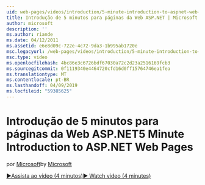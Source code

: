 ```yaml
---
uid: web-pages/videos/introduction/5-minute-introduction-to-aspnet-web-pages
title: Introdução de 5 minutos para páginas da Web ASP.NET | Microsoft Docs
author: microsoft
description: ''
ms.author: riande
ms.date: 04/12/2011
ms.assetid: e6e8d09c-722e-4c72-9da3-1b995ab1720e
msc.legacyurl: /web-pages/videos/introduction/5-minute-introduction-to-aspnet-web-pages
msc.type: video
ms.openlocfilehash: 4bc86e3c6726bdf67030a72c2d23a2516169fcb3
ms.sourcegitcommit: 0f1119340e4464720cfd16d0ff15764746ea1fea
ms.translationtype: MT
ms.contentlocale: pt-BR
ms.lasthandoff: 04/09/2019
ms.locfileid: "59385625"
---
```

# <a name="5-minute-introduction-to-aspnet-web-pages"></a><span data-ttu-id="b390c-102">Introdução de 5 minutos para páginas da Web ASP.NET</span><span class="sxs-lookup"><span data-stu-id="b390c-102">5 Minute Introduction to ASP.NET Web Pages</span></span>

<span data-ttu-id="b390c-103">por [Microsoft](https://github.com/microsoft)</span><span class="sxs-lookup"><span data-stu-id="b390c-103">by [Microsoft](https://github.com/microsoft)</span></span>

[<span data-ttu-id="b390c-104">&#9654;Assista ao vídeo (4 minutos)</span><span class="sxs-lookup"><span data-stu-id="b390c-104">&#9654; Watch video (4 minutes)</span></span>](https://channel9.msdn.com/Blogs/ASP-NET-Site-Videos/5-minute-introduction-to-aspnet-web-pages)
